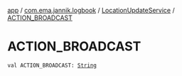 [app](../../index.md) / [com.ema.jannik.logbook](../index.md) / [LocationUpdateService](index.md) / [ACTION_BROADCAST](./-a-c-t-i-o-n_-b-r-o-a-d-c-a-s-t.md)

# ACTION_BROADCAST

`val ACTION_BROADCAST: `[`String`](https://kotlinlang.org/api/latest/jvm/stdlib/kotlin/-string/index.html)